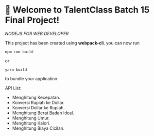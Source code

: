# 🚀 Welcome to TalentClass Batch 15 Final Project!
_NODEJS FOR WEB DEVELOPER_

This project has been created using **webpack-cli**, you can now run

```
npm run build
```

or

```
yarn build
```

to bundle your application

API List:
- Menghitung Kecepatan.
- Konversi Rupiah ke Dollar.
- Konversi Dollar ke Rupiah.
- Menghitung Berat Badan Ideal.
- Menghitung Umur.
- Menghitung Kalori.
- Menghitung Biaya Cicilan.
